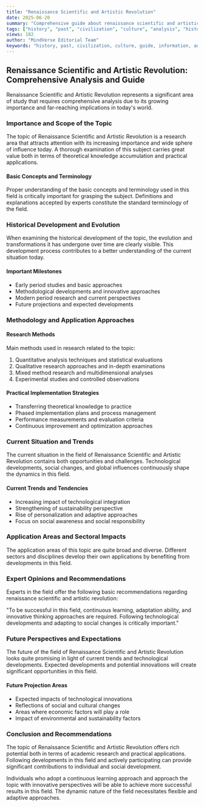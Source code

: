 ```yaml
---
title: "Renaissance Scientific and Artistic Revolution"
date: 2025-06-20
summary: "Comprehensive guide about renaissance scientific and artistic revolution with expert insights and detailed information."
tags: ["history", "past", "civilization", "culture", "analysis", "historical"]
views: 182
author: "MindVerse Editorial Team"
keywords: "history, past, civilization, culture, guide, information, advice"
---
```


## Renaissance Scientific and Artistic Revolution: Comprehensive Analysis and Guide

Renaissance Scientific and Artistic Revolution represents a significant area of study that requires comprehensive analysis due to its growing importance and far-reaching implications in today's world.

### Importance and Scope of the Topic

The topic of Renaissance Scientific and Artistic Revolution is a research area that attracts attention with its increasing importance and wide sphere of influence today. A thorough examination of this subject carries great value both in terms of theoretical knowledge accumulation and practical applications.

#### Basic Concepts and Terminology

Proper understanding of the basic concepts and terminology used in this field is critically important for grasping the subject. Definitions and explanations accepted by experts constitute the standard terminology of the field.

### Historical Development and Evolution

When examining the historical development of the topic, the evolution and transformations it has undergone over time are clearly visible. This development process contributes to a better understanding of the current situation today.

#### Important Milestones
- Early period studies and basic approaches
- Methodological developments and innovative approaches
- Modern period research and current perspectives
- Future projections and expected developments

### Methodology and Application Approaches

#### Research Methods
Main methods used in research related to the topic:
1. Quantitative analysis techniques and statistical evaluations
2. Qualitative research approaches and in-depth examinations
3. Mixed method research and multidimensional analyses
4. Experimental studies and controlled observations

#### Practical Implementation Strategies
- Transferring theoretical knowledge to practice
- Phased implementation plans and process management
- Performance measurements and evaluation criteria
- Continuous improvement and optimization approaches

### Current Situation and Trends

The current situation in the field of Renaissance Scientific and Artistic Revolution contains both opportunities and challenges. Technological developments, social changes, and global influences continuously shape the dynamics in this field.

#### Current Trends and Tendencies
- Increasing impact of technological integration
- Strengthening of sustainability perspective
- Rise of personalization and adaptive approaches
- Focus on social awareness and social responsibility

### Application Areas and Sectoral Impacts

The application areas of this topic are quite broad and diverse. Different sectors and disciplines develop their own applications by benefiting from developments in this field.

### Expert Opinions and Recommendations

Experts in the field offer the following basic recommendations regarding renaissance scientific and artistic revolution:

"To be successful in this field, continuous learning, adaptation ability, and innovative thinking approaches are required. Following technological developments and adapting to social changes is critically important."

### Future Perspectives and Expectations

The future of the field of Renaissance Scientific and Artistic Revolution looks quite promising in light of current trends and technological developments. Expected developments and potential innovations will create significant opportunities in this field.

#### Future Projection Areas
- Expected impacts of technological innovations
- Reflections of social and cultural changes
- Areas where economic factors will play a role
- Impact of environmental and sustainability factors

### Conclusion and Recommendations

The topic of Renaissance Scientific and Artistic Revolution offers rich potential both in terms of academic research and practical applications. Following developments in this field and actively participating can provide significant contributions to individual and social development.

Individuals who adopt a continuous learning approach and approach the topic with innovative perspectives will be able to achieve more successful results in this field. The dynamic nature of the field necessitates flexible and adaptive approaches.
